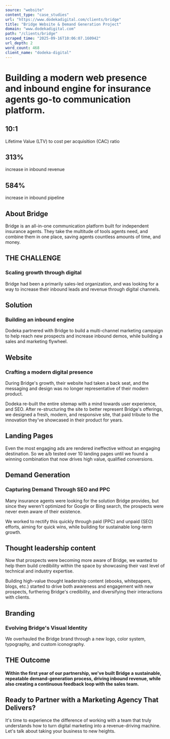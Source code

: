 ```yaml
---
source: "website"
content_type: "case_studies"
url: "https://www.dodekadigital.com/clients/bridge"
title: "Bridge Website & Demand Generation Project"
domain: "www.dodekadigital.com"
path: "/clients/bridge"
scraped_time: "2025-09-16T10:06:07.160942"
url_depth: 2
word_count: 468
client_name: "dodeka-digital"
---
```


# Building a modern web presence and inbound engine for insurance agents go-to communication platform.

## 10:1

Lifetime Value (LTV) to cost per acquisition (CAC) ratio

## 313%

increase in inbound revenue

## 584%

increase in inbound pipeline

## About Bridge

Bridge is an all-in-one communication platform built for independent insurance agents. They take the multitude of tools agents need, and combine them in one place, saving agents countless amounts of time, and money.

## THE CHALLENGE

### Scaling growth through digital

Bridge had been a primarily sales-led organization, and was looking for a way to increase their inbound leads and revenue through digital channels.

## Solution

### Building an inbound engine

Dodeka partnered with Bridge to build a multi-channel marketing campaign to help reach new prospects and increase inbound demos, while building a sales and marketing flywheel.

## Website

### Crafting a modern digital presence

During Bridge's growth, their website had taken a back seat, and the messaging and design was no longer representative of their modern product.

Dodeka re-built the entire sitemap with a mind towards user experience, and SEO. After re-structuring the site to better represent Bridge's offerings, we designed a fresh, modern, and responsive site, that paid tribute to the innovation they've showcased in their product for years.

## Landing Pages

Even the most engaging ads are rendered ineffective without an engaging destination. So we a/b tested over 10 landing pages until we found a winning combination that now drives high value, qualified conversions.

## Demand Generation

### Capturing Demand Through SEO and PPC

Many insurance agents were looking for the solution Bridge provides, but since they weren't optimized for Google or Bing search, the prospects were never even aware of their existence.

We worked to rectify this quickly through paid (PPC) and unpaid (SEO) efforts, aiming for quick wins, while building for sustainable long-term growth.

## Thought leadership content

Now that prospects were becoming more aware of Bridge, we wanted to help them build credibility within the space by showcasing their vast level of technical and industry expertise.

Building high-value thought leadership content (ebooks, whitepapers, blogs, etc.) started to drive both awareness and engagement with new prospects, furthering Bridge's credibility, and diversifying their interactions with clients.

## Branding

### Evolving Bridge's Visual Identity

We overhauled the Bridge brand through a new logo, color system, typography, and custom iconography.

## THE Outcome

#### Within the first year of our partnership, we've built Bridge a sustainable, repeatable demand-generation process, driving inbound revenue, while also creating a continuous feedback loop with the sales team.

## Ready to Partner with a Marketing Agency That Delivers?

It's time to experience the difference of working with a team that truly understands how to turn digital marketing into a revenue-driving machine. Let's talk about taking your business to new heights.